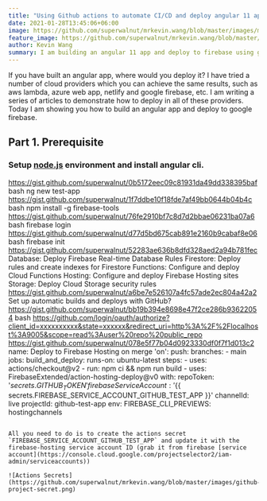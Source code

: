 ```yaml
---
title: "Using Github actions to automate CI/CD and deploy angular 11 apps to firebase"
date: 2021-01-28T13:45:06+06:00
image: https://github.com/superwalnut/mrkevin.wang/blob/master/images/md-gist.png
feature_image: https://github.com/superwalnut/mrkevin.wang/blob/master/images/md-gist-feature.png
author: Kevin Wang
summary: I am building an angular 11 app and deploy to firebase using github actions to automate this process.
---
```


If you have built an angular app, where would you deploy it? I have tried a number of cloud providers which you can achieve the same results, such as aws lambda, azure web app, netlify and google firebase, etc. I am writing a series of articles to demonstrate how to deploy in all of these providers. Today I am showing you how to build an angular app and deploy to google firebase.

## Part 1. Prerequisite

### Setup [node.js](https://nodejs.org/en/download/) environment and install angular cli.

https://gist.github.com/superwalnut/0b5172eec09c81931da49dd338395baf bash
ng new test-app
https://gist.github.com/superwalnut/1f7ddbe10f18fde7af49bb0644b04b4c bash
npm install -g firebase-tools
https://gist.github.com/superwalnut/76fe2910bf7c8d7d2bbae06231ba07a6 bash
firebase login
https://gist.github.com/superwalnut/d77d5bd675cab891e2160b9cabaf8e06 bash
firebase init
https://gist.github.com/superwalnut/52283ae636b8dfd328aed2a94b781fec
Database: Deploy Firebase Real-time Database Rules
Firestore: Deploy rules and create indexes for Firestore
Functions: Configure and deploy Cloud Functions
Hosting: Configure and deploy Firebase Hosting sites
Storage: Deploy Cloud Storage security rules
https://gist.github.com/superwalnut/a6be7e526107a4fc57ade2ec804a42a2
 Set up automatic builds and deploys with GitHub?
https://gist.github.com/superwalnut/bb19b394e8698e47f2ce286b93622054 bash
https://github.com/login/oauth/authorize?client_id=xxxxxxxxxx&state=xxxxxx&redirect_uri=http%3A%2F%2Flocalhost%3A9005&scope=read%3Auser%20repo%20public_repo
https://gist.github.com/superwalnut/078e5f77b04d0923330df0f7f1d013c2
name: Deploy to Firebase Hosting on merge
'on':
  push:
    branches:
      - main
jobs:
  build_and_deploy:
    runs-on: ubuntu-latest
    steps:
      - uses: actions/checkout@v2
      - run: npm ci && npm run build
      - uses: FirebaseExtended/action-hosting-deploy@v0
        with:
          repoToken: '${{ secrets.GITHUB_TOKEN }}'
          firebaseServiceAccount: '${{ secrets.FIREBASE_SERVICE_ACCOUNT_GITHUB_TEST_APP }}'
          channelId: live
          projectId: github-test-app
        env:
          FIREBASE_CLI_PREVIEWS: hostingchannels
```

All you need to do is to create the actions secret `FIREBASE_SERVICE_ACCOUNT_GITHUB_TEST_APP` and update it with the firebase-hosting service account ID (grab it from firebase [service account](https://console.cloud.google.com/projectselector2/iam-admin/serviceaccounts))

![Actions Secrets](https://github.com/superwalnut/mrkevin.wang/blob/master/images/github-project-secret.png)

